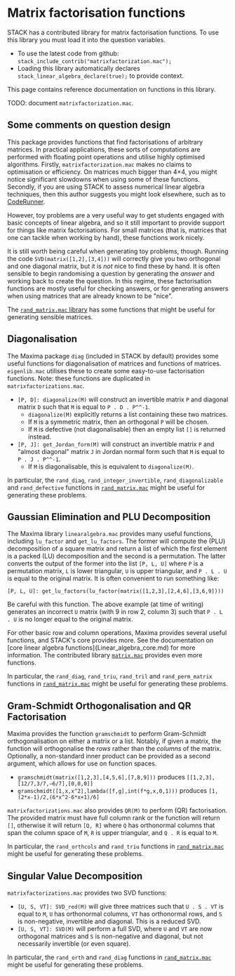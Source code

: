 # Matrix factorisation functions

STACK has a contributed library for matrix factorisation functions.  To use this library you must load it into the question variables.

* To use the latest code from github: `stack_include_contrib("matrixfactorization.mac");`
* Loading this library automatically declares `stack_linear_algebra_declare(true);` to provide context.

This page contains reference documentation on functions in this library.

TODO: document `matrixfactorization.mac`.

## Some comments on question design

This package provides functions that find factorisations of arbitrary matrices. In practical applications, these sorts of computations are performed with floating point operations and utilise highly optimised algorithms. Firstly, `matrixfactorization.mac` makes no claims to optimisation or efficiency. On matrices much bigger than 4×4, you might notice significant slowdowns when using some of these functions. Secondly, if you are using STACK to assess numerical linear algebra techniques, then this author suggests you might look elsewhere, such as to [CodeRunner](https://coderunner.org.nz/).

However, toy problems are a very useful way to get students engaged with basic concepts of linear algebra, and so it still important to provide support for things like matrix factorisations. For small matrices (that is, matrices that one can tackle when working by hand), these functions work nicely. 

It is still worth being careful when generating toy problems, though. Running the code `SVD(matrix([1,2],[3,4]))` will correctly give you two orthogonal and one diagonal matrix, but it is _not_ nice to find these by hand. It is often sensible to begin randomising a question by generating the _answer_ and working back to create the question. In this regime, these factorisation functions are mostly useful for checking answers, or for generating answers when using matrices that are already known to be "nice". 

The [`rand_matrix.mac` library](Random_Matrices.md) has some functions that might be useful for generating sensible matrices. 

## Diagonalisation

The Maxima package `diag` (included in STACK by default) provides some useful functions for diagonalisation of matrices and functions of matrices. `eigenlib.mac` utilises these to create some easy-to-use factorisation functions. Note: these functions are duplicated in `matrixfactorizations.mac`.

* `[P, D]: diagonalize(M)` will construct an invertible matrix `P` and diagonal matrix `D` such that `M` is equal to `P . D . P^^-1`.
  * `diagonalize(M)` explicitly returns a list containing these two matrices.
  * If `M` is a symmetric matrix, then an orthogonal `P` will be chosen.
  * If `M` is defective (not diagonalisable) then an empty list `[]` is returned instead.
* `[P, J]: get_Jordan_form(M)` will construct an invertible matrix `P` and "almost diagonal" matrix `J` in Jordan normal form such that `M` is equal to `P . J . P^^-1`.
  * If `M` is diagonalisable, this is equivalent to `diagonalize(M)`.

In particular, the `rand_diag`, `rand_integer_invertible`, `rand_diagonalizable` and `rand_defective` functions in [`rand_matrix.mac`](Random_Matrices.md) might be useful for generating these problems. 

## Gaussian Elimination and PLU Decomposition

The Maxima library `linearalgebra.mac` provides many useful functions, including `lu_factor` and `get_lu_factors`.  The former will compute the \(PLU\) decomposition of a square matrix and return a list of which the first element is a packed \(LU\) decomposition and the second is a permutation. The latter converts the output of the former into the list `[P, L, U]` where `P` is a permutation matrix, `L` is lower triangular, `U` is upper triangular, and `P . L . U` is equal to the original matrix. It is often convenient to run something like: 

    [P, L, U]: get_lu_factors(lu_factor(matrix([1,2,3],[2,4,6],[3,6,9])))

Be careful with this function. The above example (at time of writing) generates an incorrect `U` matrix (with 9 in row 2, column 3) such that `P . L . U` is no longer equal to the original matrix. 

For other basic row and column operations, Maxima provides several useful functions, and STACK's core provides more. See the documentation on [core linear algebra functions]{Linear_algebra_core.md) for more information. The contributed library [`matrix.mac`](Matrix_library.md) provides even more functions. 

In particular, the `rand_diag`, `rand_triu`, `rand_tril` and `rand_perm_matrix` functions in [`rand_matrix.mac`](Random_Matrices.md) might be useful for generating these problems. 

## Gram-Schmidt Orthogonalisation and QR Factorisation

Maxima provides the function `gramschmidt` to perform Gram-Schmidt orthogonalisation on either a matrix or a list. Notably, if given a matrix, the function will orthogonalise the _rows_ rather than the _columns_ of the matrix. Optionally, a non-standard inner product can be provided as a second argument, which allows for use on function spaces. 

* `gramschmidt(matrix([1,2,3],[4,5,6],[7,8,9]))` produces `[[1,2,3],[12/7,3/7,−6/7],[0,0,0]]`
* `gramschmidt([1,x,x^2],lambda([f,g],int(f*g,x,0,1)))` produces `[1,(2*x-1)/2,(6*x^2-6*x+1)/6]`

`matrixfactorizations.mac` also provides `QR(M)` to perform \(QR\) factorisation. The provided matrix must have full column rank or the function will return `[]`, otherwise it will return `[Q, R]` where `Q` has orthonormal columns that span the column space of `M`, `R` is upper triangular, and `Q . R` is equal to `M`. 

In particular, the `rand_orthcols` and `rand_triu` functions in [`rand_matrix.mac`](Random_Matrices.md) might be useful for generating these problems. 

## Singular Value Decomposition

`matrixfactorizations.mac` provides two SVD functions: 

* `[U, S, VT]: SVD_red(M)` will give three matrices such that `U . S . VT` is equal to `M`, `U` has orthonormal columns, `VT` has orthonormal rows, and `S` is non-negative, invertible and diagonal. This is a reduced SVD.
* `[U, S, VT]: SVD(M)` will perform a full SVD, where `U` and `VT` are now orthogonal matrices and `S` is non-negative and diagonal, but not necessarily invertible (or even square).

In particular, the `rand_orth` and `rand_diag` functions in [`rand_matrix.mac`](Random_Matrices.md) might be useful for generating these problems. 
